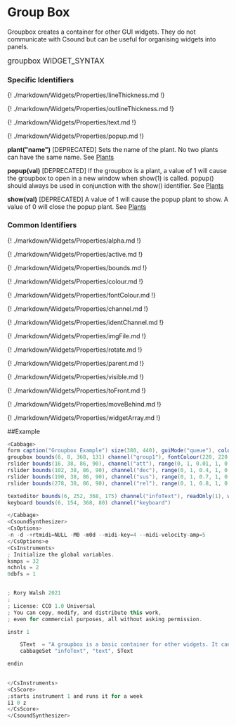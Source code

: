 # Group Box

Groupbox creates a container for other GUI widgets. They do not communicate with Csound but can be useful for organising widgets into panels.

<big></pre>
groupbox WIDGET_SYNTAX
</pre></big>

### Specific Identifiers

{! ./markdown/Widgets/Properties/lineThickness.md !}

{! ./markdown/Widgets/Properties/outlineThickness.md !}  

{! ./markdown/Widgets/Properties/text.md !}

{! ./markdown/Widgets/Properties/popup.md !} 

**plant("name")** [DEPRECATED] Sets the name of the plant. No two plants can have the same name. See [Plants](./plants.md)

**popup(val)** [DEPRECATED] If the groupbox is a plant, a value of 1 will cause the groupbox to open in a new window when show(1) is called. popup() should always be used in conjunction with the show() identifier. See [Plants](./plants.md)

**show(val)** [DEPRECATED] A value of 1 will cause the popup plant to show. A value of 0 will close the popup plant. See [Plants](./plants.md)

### Common Identifiers

{! ./markdown/Widgets/Properties/alpha.md !}  

{! ./markdown/Widgets/Properties/active.md !}  

{! ./markdown/Widgets/Properties/bounds.md !}  

{! ./markdown/Widgets/Properties/colour.md !}  

{! ./markdown/Widgets/Properties/fontColour.md !}  

{! ./markdown/Widgets/Properties/channel.md !} 

{! ./markdown/Widgets/Properties/identChannel.md !}  

{! ./markdown/Widgets/Properties/imgFile.md !} 

{! ./markdown/Widgets/Properties/rotate.md !}  

{! ./markdown/Widgets/Properties/parent.md !} 

{! ./markdown/Widgets/Properties/visible.md !}  

{! ./markdown/Widgets/Properties/toFront.md !} 

{! ./markdown/Widgets/Properties/moveBehind.md !} 

{! ./markdown/Widgets/Properties/widgetArray.md !}  

<!--(End of identifiers)/-->

##Example
<!--(Widget Example)/-->
```csharp
<Cabbage>
form caption("Groupbox Example") size(380, 440), guiMode("queue"), colour(2, 145, 209) pluginId("def1")
groupbox bounds(6, 8, 368, 131) channel("group1"), fontColour(220, 220, 220), outlineColour(255, 255, 255), text("ADSR Envelope")colour(0, 0, 0, 0)
rslider bounds(16, 38, 86, 90), channel("att"), range(0, 1, 0.01, 1, 0.001), text("Att.")
rslider bounds(102, 38, 86, 90), channel("dec"), range(0, 1, 0.4, 1, 0.001), text("Dec.")
rslider bounds(190, 38, 86, 90), channel("sus"), range(0, 1, 0.7, 1, 0.001), text("Sus.")
rslider bounds(278, 38, 86, 90), channel("rel"), range(0, 1, 0.8, 1, 0.001), text("Rel.")

texteditor bounds(6, 252, 368, 175) channel("infoText"), readOnly(1), wrap(1), scrollbars(1)
keyboard bounds(6, 154, 368, 80) channel("keyboard")

</Cabbage>
<CsoundSynthesizer>
<CsOptions>
-n -d -+rtmidi=NULL -M0 -m0d --midi-key=4 --midi-velocity-amp=5
</CsOptions>e
<CsInstruments>
; Initialize the global variables. 
ksmps = 32
nchnls = 2
0dbfs = 1


; Rory Walsh 2021 
;
; License: CC0 1.0 Universal
; You can copy, modify, and distribute this work, 
; even for commercial purposes, all without asking permission. 

instr 1

    SText  = "A groupbox is a basic container for other widgets. It can be part the top-level component in a group (i.e, plant), but in most case is static.\n\nIt's Z index will determine if it sits in front or behind other widgets. Therefore it should b declared before any of the widgets that fit on it\n\nIt does not send any information to Csound, but you can control aspects of a groupbox from Csound by sending identifier data to its channel."
    cabbageSet "infoText", "text", SText

endin
                

</CsInstruments>
<CsScore>
;starts instrument 1 and runs it for a week
i1 0 z
</CsScore>
</CsoundSynthesizer>

```
<!--(End Widget Example)/-->

